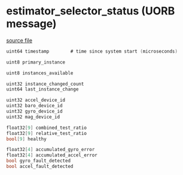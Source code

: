 # estimator_selector_status (UORB message)



[source file](https://github.com/PX4/PX4-Autopilot/blob/main/msg/estimator_selector_status.msg)

```c
uint64 timestamp        # time since system start (microseconds)

uint8 primary_instance

uint8 instances_available

uint32 instance_changed_count
uint64 last_instance_change

uint32 accel_device_id
uint32 baro_device_id
uint32 gyro_device_id
uint32 mag_device_id

float32[9] combined_test_ratio
float32[9] relative_test_ratio
bool[9] healthy

float32[4] accumulated_gyro_error
float32[4] accumulated_accel_error
bool gyro_fault_detected
bool accel_fault_detected

```
